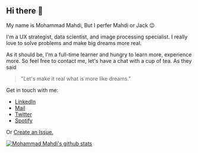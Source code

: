 
<!--
**Msameim181/Msameim181** is a ✨ _special_ ✨ repository because its `README.md` (this file) appears on your GitHub profile.

Here are some ideas to get you started:

- 🔭 I’m currently working on ...
- 🌱 I’m currently learning ...
- 👯 I’m looking to collaborate on ...
- 🤔 I’m looking for help with ...
- 💬 Ask me about ...
- 📫 How to reach me: ...
- 😄 Pronouns: ...
- ⚡ Fun fact: ...
-->
## Hi there 👋

My name is Mohammad Mahdi, But I perfer Mahdi or Jack :wink:

I'm a UX strategist, data scientist, and image processing specialist. I really love to solve problems and make big dreams more real.

As it should be, I'm a full-time learner and hungry to learn more, experience more. So feel free to contact me, let's have a chat with a cup of tea. 
As they said 
> "Let's make it real what is more like dreams."

Get in touch with me:
- [LinkedIn](https://www.linkedin.com/in/msameim181/)
- [Mail](mailto:9259samei@gmail.com) 
- [Twitter](https://twitter.com/msameim181) 
- [Spotify](https://open.spotify.com/user/mohmahsamei7899)

Or [Create an Issue.](https://github.com/Msameim181/Msameim181/issues)

[![Mohammad Mahdi's github stats](https://github-readme-stats.vercel.app/api?username=msameim181&count_private=true&show_icons=true&theme=tokyonight&hide_rank=false)](https://github.com/anuraghazra/github-readme-stats)

